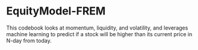 # EquityModel-FREM
This codebook looks at momentum, liquidity, and volatility, and leverages machine learning to predict if a stock will be higher than its current price in N-day from today.
